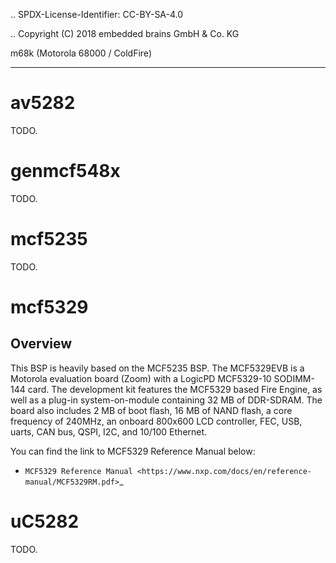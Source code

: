 .. SPDX-License-Identifier: CC-BY-SA-4.0

.. Copyright (C) 2018 embedded brains GmbH & Co. KG

m68k (Motorola 68000 / ColdFire)
********************************

av5282
======

TODO.

genmcf548x
==========

TODO.

mcf5235
=======

TODO.

mcf5329
=======

Overview
--------

This BSP is heavily based on the MCF5235 BSP. The MCF5329EVB is a Motorola
evaluation board (Zoom) with a LogicPD MCF5329-10 SODIMM-144 card. The
development kit features the MCF5329 based Fire Engine, as well as a plug-in
system-on-module containing 32 MB of DDR-SDRAM. The board also includes 2 MB of
boot flash, 16 MB of NAND flash, a core frequency of 240MHz, an onboard 800x600
LCD controller, FEC, USB, uarts, CAN bus, QSPI, I2C, and 10/100 Ethernet.

You can find the link to MCF5329 Reference Manual below:

* `MCF5329 Reference Manual <https://www.nxp.com/docs/en/reference-manual/MCF5329RM.pdf>`_

uC5282
======

TODO.

